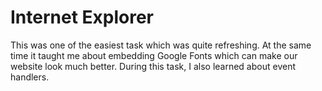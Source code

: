 # **Internet Explorer**
This was one of the easiest task which was quite refreshing. At the same time it taught me about  embedding Google Fonts which can make our website look much better. During this task, I also learned about event handlers. 